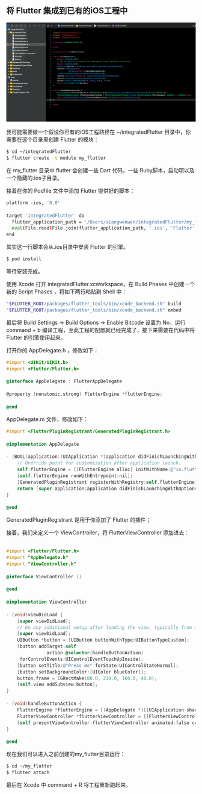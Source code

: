 ## 将 Flutter 集成到已有的iOS工程中

![](../images/flutter-20.gif)

我可能需要做一个假设你已有的iOS工程路径在 ~/integratedFlutter 目录中，你需要在这个目录里创建 Flutter 的模块：

```bash
$ cd ~/integratedFlutter
$ flutter create -t module my_flutter
```

在 my_flutter 目录中 flutter 会创建一些 Dart 代码，一些 Ruby脚本，启动项以及一个隐藏的.ios子目录。

接着在你的 Podfile 文件中添加 Flutter 提供好的脚本：

```bash
platform :ios, '8.0'

target 'integratedFlutter' do
  flutter_application_path = '/Users/xiangwenwen/integratedFlutter/my_flutter/'
  eval(File.read(File.join(flutter_application_path, '.ios', 'Flutter', 'podhelper.rb')), binding)
end
```

其实这一行脚本会从.ios目录中安装 Flutter 的引擎。

```bash
$ pod install
```

等待安装完成。

使用 Xcode 打开 integratedFlutter.xcworkspace，在 Build Phases 中创建一个新的 Script Phases ，将如下两行粘贴到 Shell 中：

```bash
"$FLUTTER_ROOT/packages/flutter_tools/bin/xcode_backend.sh" build
"$FLUTTER_ROOT/packages/flutter_tools/bin/xcode_backend.sh" embed
```

最后将 Build Settings -> Build Options -> Enable Bitcode 设置为 No，运行 command + b 编译工程，至此工程的配置就已经完成了，接下来需要在代码中将 Flutter 的引擎使用起来。

打开你的 AppDelegate.h ，修改如下：

```Objective-C
#import <UIKit/UIKit.h>
#import <Flutter/Flutter.h>

@interface AppDelegate : FlutterAppDelegate

@property (nonatomic,strong) FlutterEngine *flutterEngine;

@end
```

AppDelegate.m 文件，修改如下：

```Objective-C
#import <FlutterPluginRegistrant/GeneratedPluginRegistrant.h>

@implementation AppDelegate

- (BOOL)application:(UIApplication *)application didFinishLaunchingWithOptions:(NSDictionary *)launchOptions {
    // Override point for customization after application launch.
    self.flutterEngine = [[FlutterEngine alloc] initWithName:@"io.flutter" project:nil];
    [self.flutterEngine runWithEntrypoint:nil];
    [GeneratedPluginRegistrant registerWithRegistry:self.flutterEngine];
    return [super application:application didFinishLaunchingWithOptions:launchOptions];
}

@end
```

GeneratedPluginRegistrant 是用于你添加了 Flutter 的插件；

接着，我们来定义一个 ViewController，将 FlutterViewController 添加进去：

```Objective-C

#import <Flutter/Flutter.h>
#import "AppDelegate.h"
#import "ViewController.h"

@interface ViewController ()

@end

@implementation ViewController

- (void)viewDidLoad {
    [super viewDidLoad];
    // Do any additional setup after loading the view, typically from a nib.
    [super viewDidLoad];
    UIButton *button = [UIButton buttonWithType:UIButtonTypeCustom];
    [button addTarget:self
               action:@selector(handleButtonAction)
     forControlEvents:UIControlEventTouchUpInside];
    [button setTitle:@"Press me" forState:UIControlStateNormal];
    [button setBackgroundColor:[UIColor blueColor]];
    button.frame = CGRectMake(80.0, 210.0, 160.0, 40.0);
    [self.view addSubview:button];
}

- (void)handleButtonAction {
    FlutterEngine *flutterEngine = [(AppDelegate *)[[UIApplication sharedApplication] delegate] flutterEngine];
    FlutterViewController *flutterViewController = [[FlutterViewController alloc] initWithEngine:flutterEngine nibName:nil bundle:nil];
    [self presentViewController:flutterViewController animated:false completion:nil];
}

@end
```

现在我们可以进入之前创建的my_flutter目录运行：

```bash
$ cd ~/my_flutter
$ flutter attach
```

最后在 Xcode 中 command + R 将工程重新跑起来。